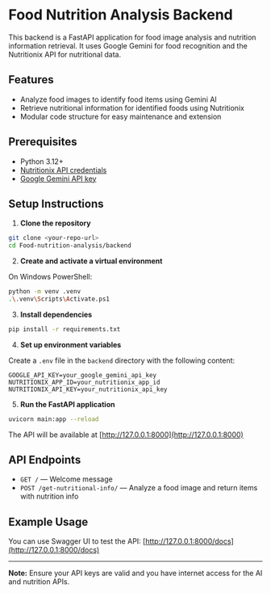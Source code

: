 # Food Nutrition Analysis Backend

This backend is a FastAPI application for food image analysis and nutrition information retrieval. It uses Google Gemini for food recognition and the Nutritionix API for nutritional data.

## Features
- Analyze food images to identify food items using Gemini AI
- Retrieve nutritional information for identified foods using Nutritionix
- Modular code structure for easy maintenance and extension

## Prerequisites
- Python 3.12+
- [Nutritionix API credentials](https://developer.nutritionix.com/)
- [Google Gemini API key](https://ai.google.dev/)

## Setup Instructions

1. **Clone the repository**

```sh
git clone <your-repo-url>
cd Food-nutrition-analysis/backend
```

2. **Create and activate a virtual environment**

On Windows PowerShell:
```sh
python -m venv .venv
.\.venv\Scripts\Activate.ps1
```

3. **Install dependencies**

```sh
pip install -r requirements.txt
```

4. **Set up environment variables**

Create a `.env` file in the `backend` directory with the following content:
```
GOOGLE_API_KEY=your_google_gemini_api_key
NUTRITIONIX_APP_ID=your_nutritionix_app_id
NUTRITIONIX_API_KEY=your_nutritionix_api_key
```

5. **Run the FastAPI application**

```sh
uvicorn main:app --reload
```

The API will be available at [http://127.0.0.1:8000](http://127.0.0.1:8000)

## API Endpoints

- `GET /` — Welcome message
- `POST /get-nutritional-info/` — Analyze a food image and return items with nutrition info

## Example Usage

You can use Swagger UI to test the API:
[http://127.0.0.1:8000/docs](http://127.0.0.1:8000/docs)



---

**Note:** Ensure your API keys are valid and you have internet access for the AI and nutrition APIs.
